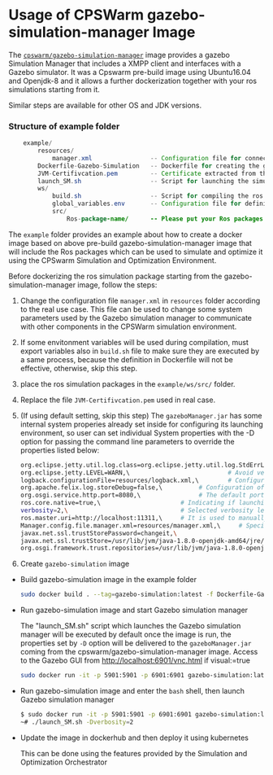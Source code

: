 # Usage of CPSWarm gazebo-simulation-manager Image
The [`cpswarm/gazebo-simulation-manager`](https://cloud.docker.com/u/cpswarm/repository/docker/cpswarm/gazebo-simulation-manager) image provides a gazebo Simulation Manager that includes a XMPP client and interfaces with a Gazebo simulator. It was a Cpswarm pre-build image using Ubuntu16.04 and Openjdk-8 and it allows a further dockerization together with your ros simulations starting from it.

Similar steps are available for other OS and JDK versions.

### Structure of example folder
``` java
    example/
        resources/
            manager.xml                -- Configuration file for connecting to XMPP server and simulation tool capability
        Dockerfile-Gazebo-Simulation   -- Dockerfile for creating the gazebo-simulation image
        JVM-Certifivcation.pem         -- Certificate extracted from the XMPP server
        launch_SM.sh                   -- Script for launching the simulation manager
        ws/
            build.sh                   -- Script for compiling the ros simulation
            global_variables.env       -- Configuration file for defining the global variables in simulation
            src/
                Ros-package-name/      -- Please put your Ros packages in this src folder
```


The `example` folder provides an example about how to create a docker image based on above pre-build gazebo-simulation-manager image that will include the Ros packages which can be used to simulate and optimize it using the CPSwarm Simulation and Optimization Environment.

Before dockerizing the ros simulation package starting from the gazebo-simulation-manager image, follow the steps:

1.  Change the configuration file `manager.xml` in `resources` folder according to the real use case. This file can be used to change some system parameters used by the Gazebo simulation manager to communicate with other components in the CPSWarm simulation environment.
2.  If some envitonment variables will be used during compilation, must export variables also in `build.sh` file to make sure they are executed by a same process, because the definition in Dockerfile will not be effective, otherwise, skip this step. 
3.  place the ros simulation packages in the `example/ws/src/` folder.
4.  Replace the file `JVM-Certifivcation.pem` used in real case.
5.  (If using default setting, skip this step) The `gazeboManager.jar` has some internal system properies already set inside for configuring its launching environment, so user can set individual System properties with the -D option for passing the command line parameters to override the properties listed below:

      ``` bash
      org.eclipse.jetty.util.log.class=org.eclipse.jetty.util.log.StdErrLog,\
      org.eclipse.jetty.LEVEL=WARN,\                           # Avoid verbose superfluous debug info printed on Stdin.
      logback.configurationFile=resources/logback.xml,\        # Configuration of ch.qos.logback.core bundle
      org.apache.felix.log.storeDebug=false,\          # Configuration of org.apache.felix.log bundle to determine whether or not debug messages will be stored in the history
      org.osgi.service.http.port=8080,\                # The default port used for Felix servlets and resources available via HTTP
      ros.core.native=true,\                      # Indicating if launching the installed ROS system or the rosjava ROScore implementation of the rosjava_core project
      verbosity=2,\                               # Selected verbosity level: 0 NO_OUTPUT, 1 ONLY_FITNESS_SCORE, 2 ALL
      ros.master.uri=http://localhost:11311,\     # It is used to manually indicate the Ros environment variable in case the user doesn't set it during the Ros installation
      Manager.config.file.manager.xml=resources/manager.xml,\     # Specify the location of the configuration file of the Gazebo simulation manager
      javax.net.ssl.trustStorePassword=changeit,\
      javax.net.ssl.trustStore=/usr/lib/jvm/java-1.8.0-openjdk-amd64/jre/lib/security/cacerts,\                 # Replace path of the JDK with the user's value in real use case
      org.osgi.framework.trust.repositories=/usr/lib/jvm/java-1.8.0-openjdk-amd64/jre/lib/security/cacerts      # Replace path of the JDK with the user's value in real use case
      ```
5.  Create `gazebo-simulation` image

*  Build gazebo-simulation image in the example folder
   ``` bash
   sudo docker build . --tag=gazebo-simulation:latest -f Dockerfile-Gazebo-Simulation
   ```
*  Run gazebo-simulation image and start Gazebo simulation manager

   The "launch_SM.sh" script which launches the Gazebo simulation manager will be executed by default once the image is run, the properties set by `-D` option will be delivered to the `gazeboManager.jar` coming from the cpswarm/gazebo-simulation-manager image. Access to the Gazebo GUI from [http://localhost:6901/vnc.html](http://localhost:6901/vnc.html) if visual:=true
   ```bash
   sudo docker run -it -p 5901:5901 -p 6901:6901 gazebo-simulation:latest /home/launch_SM.sh -Dverbosity=2
   ```

*  Run gazebo-simulation image and enter the `bash` shell, then launch Gazebo simulation manager
   ```bash
   $ sudo docker run -it -p 5901:5901 -p 6901:6901 gazebo-simulation:latest bash
   ~# ./launch_SM.sh -Dverbosity=2
   ```

*  Update the image in dockerhub and then deploy it using kubernetes

   This can be done using the features provided by the Simulation and Optimization Orchestrator